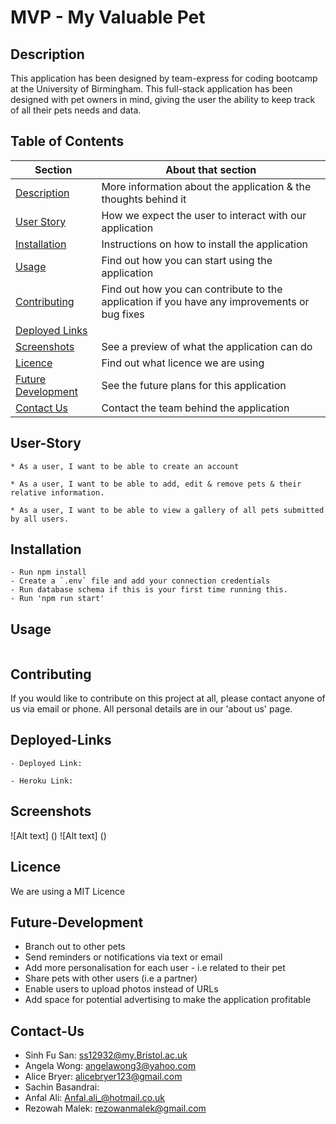 # MVP - My Valuable Pet

## Description

This application has been designed by team-express for coding bootcamp at the University of Birmingham. This full-stack application has been designed with pet owners in mind, giving the user the ability to keep track of all their pets needs and data.


## Table of Contents


| Section| About that section |
|----------- | ----------- |
|[Description](#description)| More information about the application & the thoughts behind it |
|[User Story](#user-story)| How we expect the user to interact with our application|
|[Installation](#installation)| Instructions on how to install the application  |
[Usage](#usage)| Find out how you can start using the application |
[Contributing](#contributing)| Find out how you can contribute to the application if you have any improvements or bug fixes|
[Deployed Links](#deployed-links )|  |
[Screenshots](#screenshots)| See a preview of what the application can do |
[Licence](#licence)| Find out what licence we are using |
[Future Development](#future-development)| See the future plans for this application |
[Contact Us](#contact-us)| Contact the team behind the application |

## User-Story
```
* As a user, I want to be able to create an account

* As a user, I want to be able to add, edit & remove pets & their relative information.

* As a user, I want to be able to view a gallery of all pets submitted by all users.

```

## Installation
```
- Run npm install
- Create a `.env` file and add your connection credentials
- Run database schema if this is your first time running this.
- Run 'npm run start'

```

## Usage
```

```

## Contributing
If you would like to contribute on this project at all, please contact anyone of us via email or phone. All personal details are in our 'about us' page. 


## Deployed-Links
```
- Deployed Link: 

- Heroku Link: 
```

## Screenshots
![Alt text] ()
![Alt text] ()

## Licence
We are using a MIT Licence

## Future-Development

- Branch out to other pets 
- Send reminders or notifications via text or email 
- Add more personalisation for each user - i.e related to their pet 
- Share pets with other users (i.e a partner)  
- Enable users to upload photos instead of URLs
- Add space for potential advertising to make the application profitable


## Contact-Us

- Sinh Fu San: ss12932@my.Bristol.ac.uk 
- Angela Wong: angelawong3@yahoo.com 
- Alice Bryer: alicebryer123@gmail.com
- Sachin Basandrai:
- Anfal Ali: Anfal.ali_@hotmail.co.uk 
- Rezowah Malek: rezowanmalek@gmail.com 






